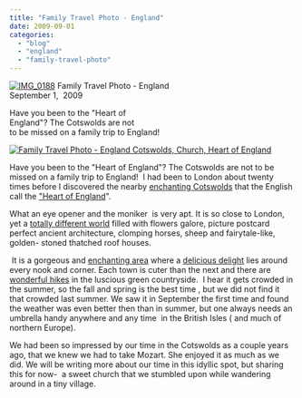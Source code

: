 ```yaml
---
title: "Family Travel Photo - England"
date: 2009-09-01
categories: 
  - "blog"
  - "england"
  - "family-travel-photo"
---
```


[![IMG_0188](https://pub-ac94b3f306b24c0dba4238943c97f2e1.r2.dev/6a00e5502a950788330120a5244d00970c-scaled.jpg)](https://pub-ac94b3f306b24c0dba4238943c97f2e1.r2.dev/6a00e5502a950788330120a5244d00970c-scaled.jpg) Family Travel Photo - England  
September 1,  2009

Have you been to the "Heart of  
England"? The Cotswolds are not  
to be missed on a family trip to England!

<!--more-->

[![Family Travel Photo - England Cotswolds, Church, Heart of England](https://pub-ac94b3f306b24c0dba4238943c97f2e1.r2.dev/6a00e5502a950788330120a5245fd0970c.jpg "Family Travel Photo - England Cotswolds, Church, Heart of England")](https://pub-ac94b3f306b24c0dba4238943c97f2e1.r2.dev/6a00e5502a950788330120a5245fd0970c.jpg)

Have you been to the "Heart of England"? The Cotswolds are not to be missed on a family trip to England!  I had been to London about twenty times before I discovered the nearby [enchanting Cotswolds](http://en.wikipedia.org/wiki/Cotswolds) that the English call the ["Heart of England](http://www.the-cotswolds.org/)".

What an eye opener and the moniker  is very apt. It is so close to London, yet a [totally different world](http://soultravelers3new.local/2009/02/swimming-with-swans-stratforduponavon-england-uk.html) filled with flowers galore, picture postcard perfect ancient architecture, clomping horses, sheep and fairytale-like, golden- stoned thatched roof houses.

 It is a gorgeous and [enchanting area](http://www.cotswolds.info/) where a [delicious delight](http://soultravelers3new.local/2009/07/family-travel-photoengland-food-market-fruit-foodie-red-current-.html) lies around every nook and corner. Each town is cuter than the next and there are [wonderful hikes](http://www.cotswoldwalks.com/) in the luscious green countryside.  I hear it gets crowded in the summer, so the fall and spring is the best time , but we did not find it that crowded last summer. We saw it in September the first time and found the weather was even better then than in summer, but one always needs an umbrella handy anywhere and any time  in the British Isles ( and much of northern Europe).

We had been so impressed by our time in the Cotswolds as a couple years ago, that we knew we had to take Mozart. She enjoyed it as much as we did. We will be writing more about our time in this idyllic spot, but sharing this for now-  a sweet church that we stumbled upon while wandering around in a tiny village.
